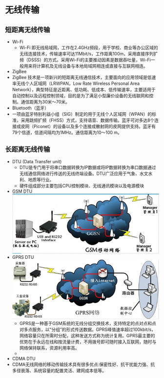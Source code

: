 # 无线传输

## **短距离无线传输**
* Wi-Fi
  * Wi-Fi 即无线局域网，工作在2.4GHz频段，用于学校、商业等办公区域的无线连接技术，传输速率可达11Mbit/s，工作距离100m，采用直接序列扩频（DSSS）的方式。采用Wi-Fi的主要推动因素是数据吞吐量，Wi-Fi一般用来将计算机及无线设备与本地局域网相连或直接与互联网相连。
* ZigBee
 * ZigBee 技术是一项新兴的短距离无线通信技术，主要面向的应用领域是低速率无线个人区域网（LRWPAN，Low Rate Wireless Personal Area Network），典型特征是近距离、低功耗、低成本、低传输速率，主要适用于自动控制以及远程控制领域，目的是为了满足小型廉价设备的无线联网和控制。通信距离为30米～70米。
* Bluetooth（蓝牙）
 * 一项由蓝牙特别利益小组（SIG）制定的用于无线个人区域网（WPAN）的标准，采用跳频扩频（FHSS）方式，支持语音、数据传输。蓝牙可对多达8个连接成皮网（Piconet）的设备以及多个连接成散射网的皮网提供支持。蓝牙有79个信道，信道间隔均为1MHz。通信距离为10～100 m。


## **长距离无线传输**
* DTU (Data Transfer unit)
  * DTU是专门用于将串口数据转换为IP数据或将IP数据转换为串口数据通过无线通信网络进行传送的无线终端设备。DTU广泛应用于气象、水文水利、地质等行业。
  * 硬件组成部分主要包括CPU控制模块、无线通讯模块以及电源模块
* GSM DTU
  ![](GSM.png)
* GPRS DTU
  ![](GPRS.png) 
  * GPRS是一种基于GSM系统的无线分组交换技术，支持特定的点对点和点对多点服务，以“分组”的形式传送数据。GPRS峰值速率超过100kbit/s，网络容量只在所需时分配，这种发送方式称为统计复用。GPRS最主要的优势在于永远在线和按流量计费，不用拨号即可随时接入互联网，随时与网络保持联系，资源利用率高。
  * 
* CDMA DTU
 * CDMA无线网络的移动传输技术具有很多优点:保密性好、抗干扰能力强、抗多径衰落、系统容量的配置灵活、建网成本低等。

